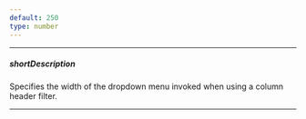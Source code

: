 ```yaml
---
default: 250
type: number
---
```

---
##### shortDescription
Specifies the width of the dropdown menu invoked when using a column header filter.

---
